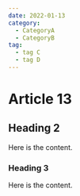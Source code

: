 ```yaml
---
date: 2022-01-13
category:
  - CategoryA
  - CategoryB
tag:
  - tag C
  - tag D
---
```


# Article 13

## Heading 2

Here is the content.

### Heading 3

Here is the content.

